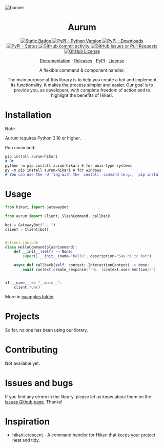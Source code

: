 ![banner](static/banner.png)

<div align="center">
    <h1>Aurum</h1>
    <p>
        <a href="https://github.com/hikari-py/hikari">
            <img alt="Static Badge" src="https://img.shields.io/badge/Powered%20by-hikari-E440C1">
        </a>
        <a href="https://pypi.org/project/aurum-hikari/">
            <img alt="PyPI - Python Version" src="https://img.shields.io/pypi/pyversions/aurum-hikari">
            <img alt="PyPI - Downloads" src="https://img.shields.io/pypi/dw/aurum-hikari">
            <img alt="PyPI - Status" src="https://img.shields.io/pypi/status/aurum-hikari">
        </a>
        <a href="https://github.com/ShinshiDevs/aurum-hikari">
            <img alt="GitHub commit activity" src="https://img.shields.io/github/commit-activity/w/ShinshiDevs/aurum-hikari">
            <img alt="GitHub Issues or Pull Requests" src="https://img.shields.io/github/issues-closed/ShinshiDevs/aurum-hikari">
            <img alt="GitHub License" src="https://img.shields.io/github/license/ShinshiDevs/aurum-hikari">
        </a>
    </p>
    <p>
        <a href="https://shinshidevs.github.io/aurum-hikari/">Documentation</a>
        ·
        <a href="https://github.com/ShinshiDevs/aurum-hikari/releases">Releases</a>
        ·
        <a href="https://pypi.org/project/aurum-hikari/">PyPI</a>
        ·
        <a href="./LICENSE">License</a>
    </p>
    <p>
        <text>A flexible command & component handler.</text>
    </p>
    <p>
        <text>
            The main purpose of this library is to help you create a bot and implement its functionality. It makes the process simpler and easier.
        </text>
        <text>
            Our goal is to provide you, as developers, with complete freedom of action and to highlight the benefits of Hikari.
        </text>
    </p>
</div>

# Installation
> [!NOTE]
> Aurum requires Python 3.10 or higher.

Run command:
```md
pip install aurum-hikari
# Or
python -m pip install aurum-hikari # for unix-type systems
py -m pip install aurum-hikari # for windows
# You can use the -U flag with the `install` command (e.g., `pip install -U ...`) to update a package.
```

# Usage
```py
from hikari import GatewayBot

from aurum import Client, SlashCommand, callback

bot = GatewayBot("...")
client = Client(bot)


@client.include
class HelloCommand(SlashCommand):
    def __init__(self) -> None:
        super().__init__(name="hello", description="Say hi to bot")

    async def callback(self, context: InteractionContext) -> None:
        await context.create_response(f"Hi, {context.user.mention}!")


if __name__ == "__main__":
    client.run()
```
More in [examples folder](./examples).

# Projects
So far, no one has been using our library.

# Contributing
Not available yet.

# Issues and bugs
If you find any errors in the library, please let us know about them on the [issues Github page](https://github.com/ShinshiDevs/aurum-hikari/issues). Thanks!

# Inspiration
- [hikari-crescent](https://github.com/hikari-crescent/hikari-crescent) - A command handler for Hikari that keeps your project neat and tidy.
